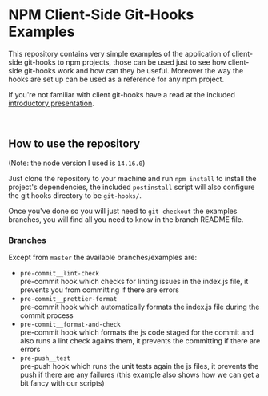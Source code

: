 # NPM Client-Side Git-Hooks Examples

This repository contains very simple examples of the application of client-side git-hooks to npm projects,
those can be used just to see how client-side git-hooks work and how can they be useful.
Moreover the way the hooks are set up can be used as a reference for any npm project.

If you're not familiar with client git-hooks have a read at the included [introductory presentation](./presentation/presentation.pdf).

\
&NewLine;

## How to use the repository

(Note: the node version I used is `14.16.0`)

Just clone the repository to your machine and run `npm install` to install the project's dependencies, the included `postinstall` script will also configure the git hooks directory to be `git-hooks/`.

Once you've done so you will just need to `git checkout` the examples branches, you will find all you need to know in the branch README file.

### Branches

Except from `master` the available branches/examples are:
 - `pre-commit__lint-check`\
    pre-commit hook which checks for linting issues in the index.js file, it prevents you from committing if there
    are errors
 - `pre-commit__prettier-format`\
    pre-commit hook which automatically formats the index.js file during the commit process
 - `pre-commit__format-and-check`\
    pre-commit hook which formats the js code staged for the commit and also runs a lint check agains them, it prevents the committing if there are errors
 - `pre-push__test`\
    pre-push hook which runs the unit tests again the js files, it prevents the push if there are any failures (this example also shows how we can get a bit fancy with our scripts)